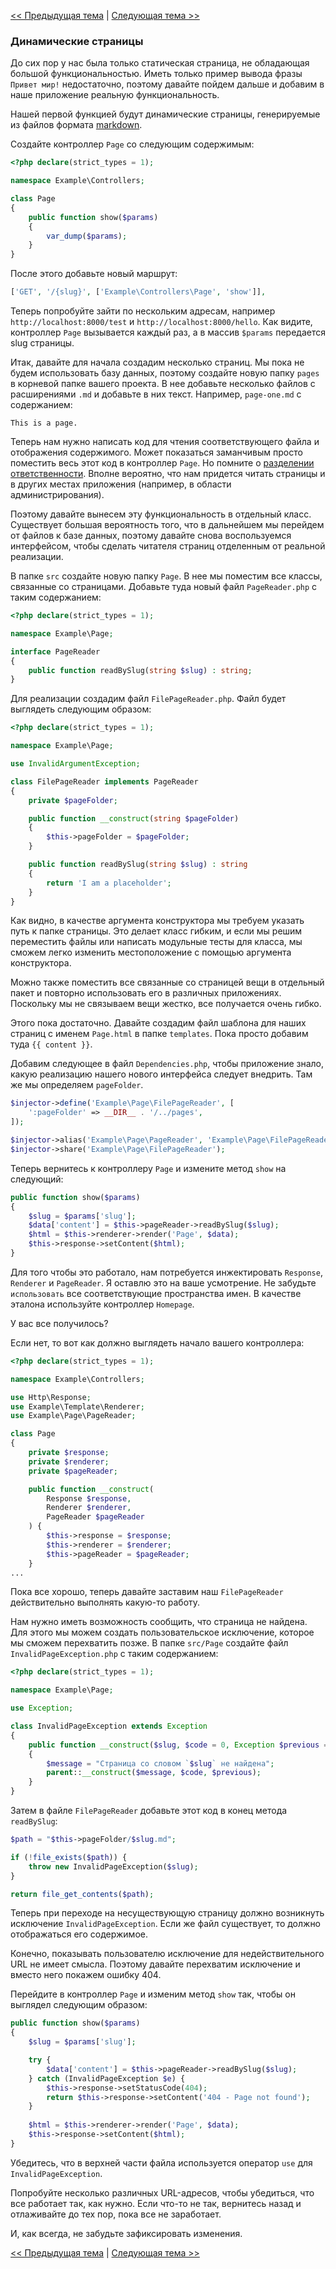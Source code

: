 [<< Предыдущая тема](09-templating.md) | [Следующая тема >>](11-page-menu.md)

### Динамические страницы

До сих пор у нас была только статическая страница, не обладающая большой функциональностью. Иметь только пример вывода фразы `Привет мир!` недостаточно, поэтому давайте пойдем дальше и добавим в наше приложение реальную функциональность.

Нашей первой функцией будут динамические страницы, генерируемые из файлов формата [markdown](https://ru.wikipedia.org/wiki/Markdown).

Создайте контроллер `Page` со следующим содержимым:

```php
<?php declare(strict_types = 1);

namespace Example\Controllers;

class Page
{
    public function show($params)
    {
        var_dump($params);
    }
}
```
После этого добавьте новый маршрут:

```php
['GET', '/{slug}', ['Example\Controllers\Page', 'show']],
```

Теперь попробуйте зайти по нескольким адресам, например `http://localhost:8000/test` и `http://localhost:8000/hello`. Как видите, контроллер `Page` вызывается каждый раз, а в массив `$params` передается slug страницы.

Итак, давайте для начала создадим несколько страниц. Мы пока не будем использовать базу данных, поэтому создайте новую папку `pages` в корневой папке вашего проекта. В нее добавьте несколько файлов с расширениями `.md` и добавьте в них текст. Например, `page-one.md` с содержанием:

```
This is a page.
```

Теперь нам нужно написать код для чтения соответствующего файла и отображения содержимого. Может показаться заманчивым просто поместить весь этот код в контроллер `Page`. Но помните о [разделении ответственности](https://ru.wikipedia.org/wiki/Разделение_ответственности). Вполне вероятно, что нам придется читать страницы и в других местах приложения (например, в области администрирования).

Поэтому давайте вынесем эту функциональность в отдельный класс. Существует большая вероятность того, что в дальнейшем мы перейдем от файлов к базе данных, поэтому давайте снова воспользуемся интерфейсом, чтобы сделать читателя страниц отделенным от реальной реализации.

В папке `src` создайте новую папку `Page`. В нее мы поместим все классы, связанные со страницами. Добавьте туда новый файл `PageReader.php` с таким содержанием:

```php
<?php declare(strict_types = 1);

namespace Example\Page;

interface PageReader
{
    public function readBySlug(string $slug) : string;
}
```

Для реализации создадим файл `FilePageReader.php`. Файл будет выглядеть следующим образом:

```php
<?php declare(strict_types = 1);

namespace Example\Page;

use InvalidArgumentException;

class FilePageReader implements PageReader
{
    private $pageFolder;

    public function __construct(string $pageFolder)
    {
        $this->pageFolder = $pageFolder;
    }

    public function readBySlug(string $slug) : string
    {
        return 'I am a placeholder';
    }
}
```

Как видно, в качестве аргумента конструктора мы требуем указать путь к папке страницы. Это делает класс гибким, и если мы решим переместить файлы или написать модульные тесты для класса, мы сможем легко изменить местоположение с помощью аргумента конструктора.

Можно также поместить все связанные со страницей вещи в отдельный пакет и повторно использовать его в различных приложениях. Поскольку мы не связываем вещи жестко, все получается очень гибко.

Этого пока достаточно. Давайте создадим файл шаблона для наших страниц с именем `Page.html` в папке `templates`. Пока просто добавим туда `{{ content }}`.

Добавим следующее в файл `Dependencies.php`, чтобы приложение знало, какую реализацию нашего нового интерфейса следует внедрить. Там же мы определяем `pageFolder`.

```php
$injector->define('Example\Page\FilePageReader', [
    ':pageFolder' => __DIR__ . '/../pages',
]);

$injector->alias('Example\Page\PageReader', 'Example\Page\FilePageReader');
$injector->share('Example\Page\FilePageReader');
```


Теперь вернитесь к контроллеру `Page` и измените метод `show` на следующий:

```php
public function show($params)
{
    $slug = $params['slug'];
    $data['content'] = $this->pageReader->readBySlug($slug);
    $html = $this->renderer->render('Page', $data);
    $this->response->setContent($html);
}
```

Для того чтобы это работало, нам потребуется инжектировать `Response`, `Renderer` и `PageReader`. Я оставлю это на ваше усмотрение. Не забудьте `использовать` все соответствующие пространства имен. В качестве эталона используйте контроллер `Homepage`.

У вас все получилось?

Если нет, то вот как должно выглядеть начало вашего контроллера:

```php
<?php declare(strict_types = 1);

namespace Example\Controllers;

use Http\Response;
use Example\Template\Renderer;
use Example\Page\PageReader;

class Page
{
    private $response;
    private $renderer;
    private $pageReader;

    public function __construct(
        Response $response,
        Renderer $renderer,
        PageReader $pageReader
    ) {
        $this->response = $response;
        $this->renderer = $renderer;
        $this->pageReader = $pageReader;
    }
...
```

Пока все хорошо, теперь давайте заставим наш `FilePageReader` действительно выполнять какую-то работу.

Нам нужно иметь возможность сообщить, что страница не найдена. Для этого мы можем создать пользовательское исключение, которое мы сможем перехватить позже. В папке `src/Page` создайте файл `InvalidPageException.php` с таким содержанием:

```php
<?php declare(strict_types = 1);

namespace Example\Page;

use Exception;

class InvalidPageException extends Exception
{
    public function __construct($slug, $code = 0, Exception $previous = null)
    {
        $message = "Страница со словом `$slug` не найдена";
        parent::__construct($message, $code, $previous);
    }
}
```

Затем в файле `FilePageReader` добавьте этот код в конец метода `readBySlug`:

```php
$path = "$this->pageFolder/$slug.md";

if (!file_exists($path)) {
    throw new InvalidPageException($slug);
}

return file_get_contents($path);
```

Теперь при переходе на несуществующую страницу должно возникнуть исключение `InvalidPageException`. Если же файл существует, то должно отображаться его содержимое.

Конечно, показывать пользователю исключение для недействительного URL не имеет смысла. Поэтому давайте перехватим исключение и вместо него покажем ошибку 404.

Перейдите в контроллер `Page` и изменим метод `show` так, чтобы он выглядел следующим образом:

```php
public function show($params)
{
    $slug = $params['slug'];

    try {
        $data['content'] = $this->pageReader->readBySlug($slug);
    } catch (InvalidPageException $e) {
        $this->response->setStatusCode(404);
        return $this->response->setContent('404 - Page not found');
    }
    
    $html = $this->renderer->render('Page', $data);
    $this->response->setContent($html);
}
```

Убедитесь, что в верхней части файла используется оператор `use` для `InvalidPageException`.

Попробуйте несколько различных URL-адресов, чтобы убедиться, что все работает так, как нужно. Если что-то не так, вернитесь назад и отлаживайте до тех пор, пока все не заработает.

И, как всегда, не забудьте зафиксировать изменения.

[<< Предыдущая тема](09-templating.md) | [Следующая тема >>](11-page-menu.md)
